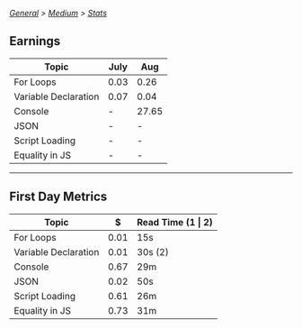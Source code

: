 _[General](../README.md) > [Medium](./main.md) > [Stats](./Stats.md)_

## Earnings

| Topic                | July | Aug   |
| -------------------- | ---- | ----- |
| For Loops            | 0.03 | 0.26  |
| Variable Declaration | 0.07 | 0.04  |
| Console              | -    | 27.65 |
| JSON                 | -    | -     |
| Script Loading       | -    | -     |
| Equality in JS       | -    | -     |

---

## First Day Metrics

| Topic                | \$   | Read Time (1 \| 2) |
| -------------------- | ---- | ------------------ |
| For Loops            | 0.01 | 15s                |
| Variable Declaration | 0.01 | 30s (2)            |
| Console              | 0.67 | 29m                |
| JSON                 | 0.02 | 50s                |
| Script Loading       | 0.61 | 26m                |
| Equality in JS       | 0.73 | 31m                |
